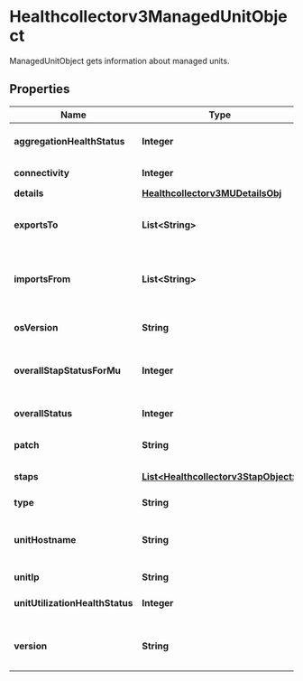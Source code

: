 

# Healthcollectorv3ManagedUnitObject

ManagedUnitObject gets information about managed units.

## Properties

| Name | Type | Description | Notes |
|------------ | ------------- | ------------- | -------------|
|**aggregationHealthStatus** | **Integer** | Aggregation health status. |  [optional] |
|**connectivity** | **Integer** | Connectivity status. |  [optional] |
|**details** | [**Healthcollectorv3MUDetailsObj**](Healthcollectorv3MUDetailsObj.md) |  |  [optional] |
|**exportsTo** | **List&lt;String&gt;** | Aggregator the collector exports data to. |  [optional] |
|**importsFrom** | **List&lt;String&gt;** | Collectors the aggregator imports data from. |  [optional] |
|**osVersion** | **String** | Operating system version. |  [optional] |
|**overallStapStatusForMu** | **Integer** | Overall status of S-TAPs for the system. |  [optional] |
|**overallStatus** | **Integer** | Overall system status. |  [optional] |
|**patch** | **String** | Patch number. |  [optional] |
|**staps** | [**List&lt;Healthcollectorv3StapObject&gt;**](Healthcollectorv3StapObject.md) | Details of S-TAPs for the system. |  [optional] |
|**type** | **String** | Unit type. |  [optional] |
|**unitHostname** | **String** | Name of the Guardium Data Protection system. |  [optional] |
|**unitIp** | **String** | IP address. |  [optional] |
|**unitUtilizationHealthStatus** | **Integer** | Unit utilization status. |  [optional] |
|**version** | **String** | Guardium Data Protection version. |  [optional] |



